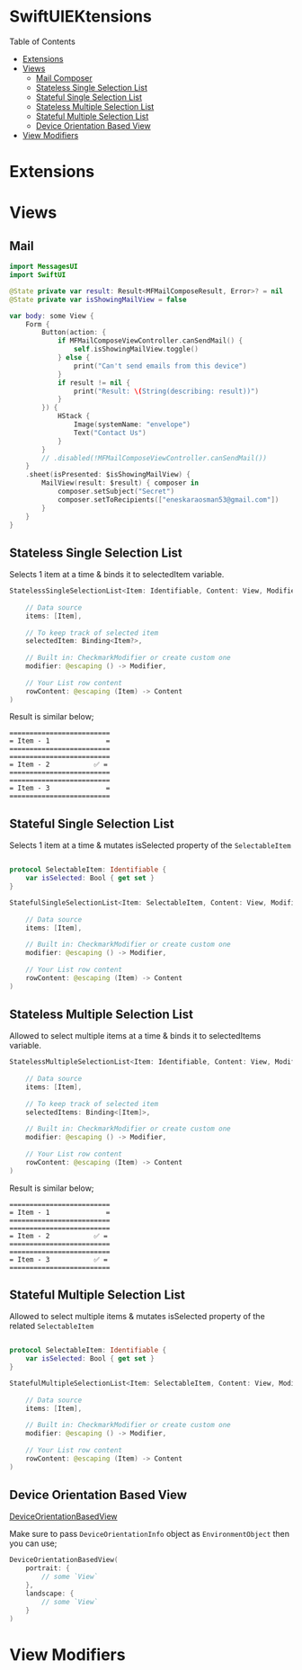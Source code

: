 # SwiftUIEKtensions

Table of Contents

* [Extensions](#extensions)
* [Views](#views)
    - [Mail Composer](#mail)
    - [Stateless Single Selection List](#stateless-single-selection-list)
    - [Stateful Single Selection List](#stateful-single-selection-list)
    - [Stateless Multiple Selection List](#stateless-multiple-selection-list)
    - [Stateful Multiple Selection List](#stateful-multiple-selection-list)
    - [Device Orientation Based View](#device-orientation-based-view)
* [View Modifiers](#view-modifiers)

# Extensions

# Views

## Mail

```swift
import MessagesUI
import SwiftUI

@State private var result: Result<MFMailComposeResult, Error>? = nil
@State private var isShowingMailView = false

var body: some View {
    Form {
        Button(action: {
            if MFMailComposeViewController.canSendMail() {
                self.isShowingMailView.toggle()
            } else {
                print("Can't send emails from this device")
            }
            if result != nil {
                print("Result: \(String(describing: result))")
            }
        }) {
            HStack {
                Image(systemName: "envelope")
                Text("Contact Us")
            }
        }
        // .disabled(!MFMailComposeViewController.canSendMail())
    }
    .sheet(isPresented: $isShowingMailView) {
        MailView(result: $result) { composer in
            composer.setSubject("Secret")
            composer.setToRecipients(["eneskaraosman53@gmail.com"])
        }
    }
}
```

## Stateless Single Selection List

Selects 1 item at a time & binds it to selectedItem variable.
```swift
StatelessSingleSelectionList<Item: Identifiable, Content: View, Modifier: ViewModifier>(
    
    // Data source
    items: [Item],
    
    // To keep track of selected item
    selectedItem: Binding<Item?>,
    
    // Built in: CheckmarkModifier or create custom one
    modifier: @escaping () -> Modifier,
    
    // Your List row content
    rowContent: @escaping (Item) -> Content
)
```

Result is similar below;
```
=========================
= Item - 1              =
=========================
=========================
= Item - 2           ✅ =
=========================
=========================
= Item - 3              =
=========================
```

## Stateful Single Selection List

Selects 1 item at a time & mutates isSelected property of the  `SelectableItem`
```swift

protocol SelectableItem: Identifiable { 
    var isSelected: Bool { get set }
}

StatefulSingleSelectionList<Item: SelectableItem, Content: View, Modifier: ViewModifier>(
    
    // Data source
    items: [Item],
    
    // Built in: CheckmarkModifier or create custom one
    modifier: @escaping () -> Modifier,
    
    // Your List row content
    rowContent: @escaping (Item) -> Content
)
```

## Stateless Multiple Selection List

Allowed to select multiple items at a time & binds it to selectedItems variable.
```swift
StatelessMultipleSelectionList<Item: Identifiable, Content: View, Modifier: ViewModifier>(
    
    // Data source
    items: [Item],
    
    // To keep track of selected item
    selectedItems: Binding<[Item]>,
    
    // Built in: CheckmarkModifier or create custom one
    modifier: @escaping () -> Modifier,
    
    // Your List row content
    rowContent: @escaping (Item) -> Content
)
```

Result is similar below;
```
=========================
= Item - 1              =
=========================
=========================
= Item - 2           ✅ =
=========================
=========================
= Item - 3           ✅ =
=========================
```

## Stateful Multiple Selection List

Allowed to select multiple items & mutates isSelected property of the related  `SelectableItem`
```swift

protocol SelectableItem: Identifiable { 
    var isSelected: Bool { get set }
}

StatefulMultipleSelectionList<Item: SelectableItem, Content: View, Modifier: ViewModifier>(
    
    // Data source
    items: [Item],
    
    // Built in: CheckmarkModifier or create custom one
    modifier: @escaping () -> Modifier,
    
    // Your List row content
    rowContent: @escaping (Item) -> Content
)
```

## Device Orientation Based View

[DeviceOrientationBasedView](https://github.com/EnesKaraosman/SwiftUIEKtensions/blob/master/Sources/SwiftUIEKtensions/Views/DeviceOrientationBasedView.swift)

Make sure to pass `DeviceOrientationInfo` object as `EnvironmentObject` then you can use; <br>
```swift
DeviceOrientationBasedView(
    portrait: {
        // some `View`
    },
    landscape: {
        // some `View`
    }
)
```

# View Modifiers
